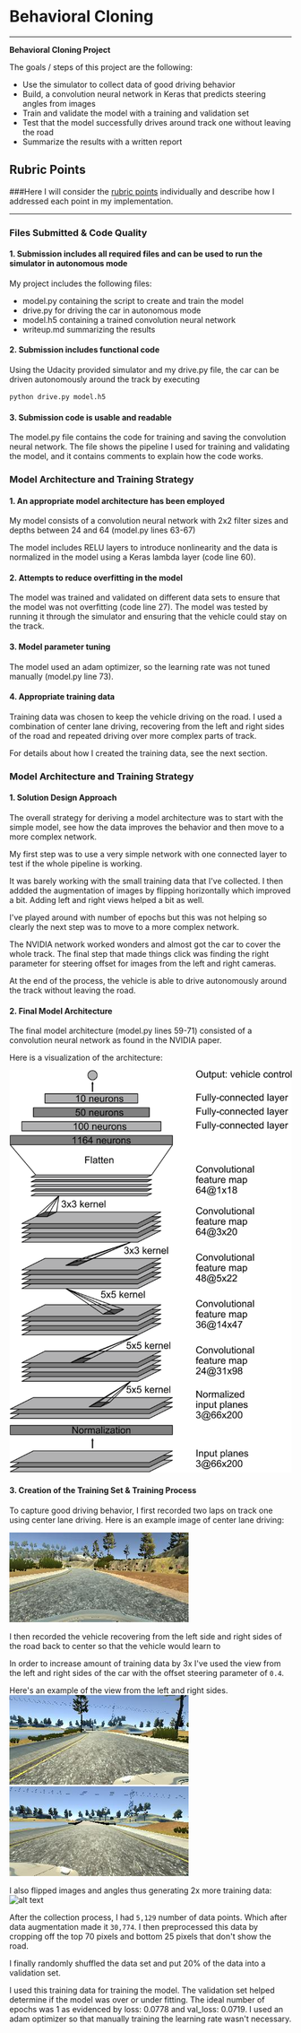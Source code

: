 # **Behavioral Cloning** 

---

**Behavioral Cloning Project**

The goals / steps of this project are the following:
* Use the simulator to collect data of good driving behavior
* Build, a convolution neural network in Keras that predicts steering angles from images
* Train and validate the model with a training and validation set
* Test that the model successfully drives around track one without leaving the road
* Summarize the results with a written report


[//]: # (Image References)

[nvidia]: ./images/nvidia-cnn-architecture.png "nvidia Network Architecture"
[center]: ./images/sample-center.jpg "Sample Center Image"
[left]: ./images/sample-left.jpg "Sample Left Image"
[right]: ./images/sample-right.jpg "Sample Right Image"
[flipped]: ./examples/sample-center-flipped.jpg "Sample Flipped Center Image"

## Rubric Points
###Here I will consider the [rubric points](https://review.udacity.com/#!/rubrics/432/view) individually and describe how I addressed each point in my implementation.  

---
### Files Submitted & Code Quality

#### 1. Submission includes all required files and can be used to run the simulator in autonomous mode

My project includes the following files:
* model.py containing the script to create and train the model
* drive.py for driving the car in autonomous mode
* model.h5 containing a trained convolution neural network 
* writeup.md summarizing the results

#### 2. Submission includes functional code
Using the Udacity provided simulator and my drive.py file, the car can be driven autonomously around the track by executing 
```sh
python drive.py model.h5
```

#### 3. Submission code is usable and readable

The model.py file contains the code for training and saving the convolution neural network. The file shows the pipeline I used for training and validating the model, and it contains comments to explain how the code works.

### Model Architecture and Training Strategy

#### 1. An appropriate model architecture has been employed

My model consists of a convolution neural network with 2x2 filter sizes and depths between 24 and 64 (model.py lines 63-67) 

The model includes RELU layers to introduce nonlinearity and the data is normalized in the model using a Keras lambda layer (code line 60). 

#### 2. Attempts to reduce overfitting in the model

<!-- The model contains dropout layers in order to reduce overfitting (model.py lines 65).  -->

The model was trained and validated on different data sets to ensure that the model was not overfitting (code line 27). The model was tested by running it through the simulator and ensuring that the vehicle could stay on the track.

#### 3. Model parameter tuning

The model used an adam optimizer, so the learning rate was not tuned manually (model.py line 73).

#### 4. Appropriate training data

Training data was chosen to keep the vehicle driving on the road. I used a combination of center lane driving, recovering from the left and right sides of the road and repeated driving over more complex parts of track.

For details about how I created the training data, see the next section. 

### Model Architecture and Training Strategy

#### 1. Solution Design Approach

The overall strategy for deriving a model architecture was to start with the simple model, see how the data improves the behavior and then move to a more complex network.

My first step was to use a very simple network with one connected layer to test if the whole pipeline is working.

It was barely working with the small training data that I've collected. I then addded the augmentation of images by flipping horizontally which improved a bit. Adding left and right views helped a bit as well.

I've played around with number of epochs but this was not helping so clearly the next step was to move to a more complex network.

The NVIDIA network worked wonders and almost got the car to cover the whole track. The final step that made things click was finding the right parameter for steering offset for images from the left and right cameras.

At the end of the process, the vehicle is able to drive autonomously around the track without leaving the road.

#### 2. Final Model Architecture

The final model architecture (model.py lines 59-71) consisted of a convolution neural network as found in the NVIDIA paper.

Here is a visualization of the architecture:

![alt text][nvidia]

#### 3. Creation of the Training Set & Training Process

To capture good driving behavior, I first recorded two laps on track one using center lane driving. Here is an example image of center lane driving:

![alt text][center]

I then recorded the vehicle recovering from the left side and right sides of the road back to center so that the vehicle would learn to 

In order to increase amount of training data by 3x I've used the view from the left and right sides of the car with the offset steering parameter of `0.4`.

Here's an example of the view from the left and right sides.
![alt text][left]
![alt text][right]

I also flipped images and angles thus generating 2x more training data:
![alt text][flipped]

After the collection process, I had `5,129` number of data points. Which after data augmentation made it `30,774`. I then preprocessed this data by cropping off the top 70 pixels and bottom 25 pixels that don't show the road.

I finally randomly shuffled the data set and put 20% of the data into a validation set. 

I used this training data for training the model. The validation set helped determine if the model was over or under fitting. The ideal number of epochs was 1 as evidenced by loss: 0.0778 and val_loss: 0.0719. I used an adam optimizer so that manually training the learning rate wasn't necessary.
